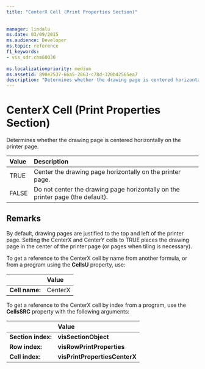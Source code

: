 ```yaml
---
title: "CenterX Cell (Print Properties Section)"
 
 
manager: lindalu
ms.date: 03/09/2015
ms.audience: Developer
ms.topic: reference
f1_keywords:
- vis_sdr.chm60030
 
ms.localizationpriority: medium
ms.assetid: 890e2537-66a5-2863-c78d-320b42565ea7
description: "Determines whether the drawing page is centered horizontally on the printer page."
---
```


# CenterX Cell (Print Properties Section)

Determines whether the drawing page is centered horizontally on the printer page. 
  
|**Value**|**Description**|
|:-----|:-----|
| TRUE  <br/> | Center the drawing page horizontally on the printer page. |
| FALSE  <br/> | Do not center the drawing page horizontally on the printer page (the default). |
   
## Remarks

By default, drawing pages are justified to the top and left of the printer page. Setting the CenterX and CenterY cells to TRUE places the drawing page in the center of the printer page (or pages when tiling is necessary). 
  
To get a reference to the CenterX cell by name from another formula, or from a program using the **CellsU** property, use: 
  
||Value |
|:-----|:-----|
| **Cell name:**  <br/> | CenterX  <br/> |
   
To get a reference to the CenterX cell by index from a program, use the **CellsSRC** property with the following arguments: 
  
||Value |
|:-----|:-----|
| **Section index:**  <br/> |**visSectionObject** <br/> |
| **Row index:**  <br/> |**visRowPrintProperties** <br/> |
| **Cell index:**  <br/> |**visPrintPropertiesCenterX** <br/> |
   


